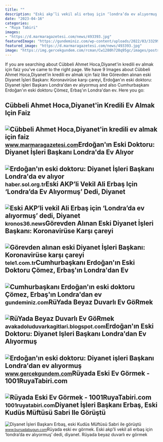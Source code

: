 ```yaml
---
title: ""
description: "Eski akp’li vekil ali erbaş için ‘londra’da ev alıyormuş’ dedi, diyanet"
date: "2023-04-16"
categories:
- "Ruya Tabiri"
images:
- "https://d.marmaragazetesi.com/news/493393.jpg"
featuredImage: "https://gundeminiz.com/wp-content/uploads/2022/03/332998_814x458_800x450.jpg"
featured_image: "https://d.marmaragazetesi.com/news/493393.jpg"
image: "https://img.gercekgundem.com/rcman/Cw1280h720q95gc/images/posts/202203/353312_814x458.jpg"
---
```


If you are searching about Cübbeli Ahmet Hoca,Diyanet'in kredili ev almak için faiz you've came to the right page. We have 9 Images about Cübbeli Ahmet Hoca,Diyanet'in kredili ev almak için faiz like Görevden alınan eski Diyanet İşleri Başkanı: Koronavirüse karşı çareyi, Erdoğan'ın eski doktoru: Diyanet işleri Başkanı Londra'dan ev alıyormuş and also Cumhurbaşkanı Erdoğan'ın eski doktoru Çömez, Erbaş'ın Londra'dan ev. Here you go:

Cübbeli Ahmet Hoca,Diyanet'in Kredili Ev Almak Için Faiz
--------------------------------------------------------

 ![Cübbeli Ahmet Hoca,Diyanet'in kredili ev almak için faiz](https://d.marmaragazetesi.com/news/493393.jpg) <small>www.marmaragazetesi.com</small>Erdoğan'ın Eski Doktoru: Diyanet İşleri Başkanı Londra'da Ev Alıyor
-------------------------------------------------------------------

 ![Erdoğan'ın eski doktoru: Diyanet İşleri Başkanı Londra'da ev alıyor](https://haber.sol.org.tr/sites/default/files/styles/content_image_size_type1/public/images/content/article/2022/03/12/erbas.jpg?itok=HhBxxsZ7) <small>haber.sol.org.tr</small>Eski AKP’li Vekil Ali Erbaş Için ‘Londra’da Ev Alıyormuş’ Dedi, Diyanet
-----------------------------------------------------------------------

 ![Eski AKP’li vekil Ali Erbaş için ‘Londra’da ev alıyormuş’ dedi, Diyanet](https://kronos36.news/wp-content/uploads/2021/03/ali-erbas-1024x683.jpg) <small>kronos36.news</small>Görevden Alınan Eski Diyanet İşleri Başkanı: Koronavirüse Karşı çareyi
----------------------------------------------------------------------

 ![Görevden alınan eski Diyanet İşleri Başkanı: Koronavirüse karşı çareyi](https://tele1.com.tr/wp-content/uploads/2020/05/Untitled-1-59.jpg) <small>tele1.com.tr</small>Cumhurbaşkanı Erdoğan'ın Eski Doktoru Çömez, Erbaş'ın Londra'dan Ev
-------------------------------------------------------------------

 ![Cumhurbaşkanı Erdoğan'ın eski doktoru Çömez, Erbaş'ın Londra'dan ev](https://gundeminiz.com/wp-content/uploads/2022/03/332998_814x458_800x450.jpg) <small>gundeminiz.com</small>RüYada Beyaz Duvarlı Ev GöRmek
------------------------------

 ![RüYada Beyaz Duvarlı Ev GöRmek](https://i2.wp.com/1001ruyatabiri.com/wp-content/uploads/2019/12/ruyada-ev-gormek-yeni-ev-eski-ev-diyanet-islami-dini-ruya-tabirleri-1001ruyatabiri-764x506.jpg) <small>avakadoluduvarkagitlari.blogspot.com</small>Erdoğan'ın Eski Doktoru: Diyanet Işleri Başkanı Londra'dan Ev Alıyormuş
-----------------------------------------------------------------------

 ![Erdoğan'ın eski doktoru: Diyanet işleri Başkanı Londra'dan ev alıyormuş](https://img.gercekgundem.com/rcman/Cw1280h720q95gc/images/posts/202203/353312_814x458.jpg) <small>www.gercekgundem.com</small>Rüyada Eski Ev Görmek - 1001RuyaTabiri.com
------------------------------------------

 ![Rüyada Eski Ev Görmek - 1001RuyaTabiri.com](https://1001ruyatabiri.com/wp-content/uploads/2021/04/ruyada-eski-ev-gormek-ne-demek-ruyada-eski-eve-tasinmak-eski-bir-ev-gormek-diyanet-islami.jpg) <small>1001ruyatabiri.com</small>Diyanet İşleri Başkanı Erbaş, Eski Kudüs Müftüsü Sabri Ile Görüştü
------------------------------------------------------------------

 ![Diyanet İşleri Başkanı Erbaş, eski Kudüs Müftüsü Sabri ile görüştü](https://images.bursadabugun.com/haber/2020/07/13/1312514-diyanet-isleri-baskani-erbas-eski-kudus-muftusu-sabri-ile-gorustu-5f0ca4fda3a02.jpg) <small>www.bursadabugun.com</small>Rüyada eski ev görmek. Eski akp’li vekil ali erbaş için ‘londra’da ev alıyormuş’ dedi, diyanet. Rüyada beyaz duvarlı ev görmek

